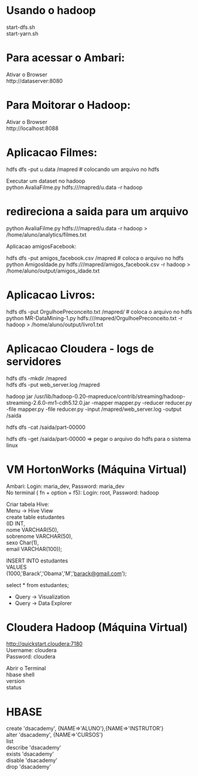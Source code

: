 # Usando o hadoop

start-dfs.sh <br />
start-yarn.sh <br />

# Para acessar o Ambari:
Ativar o Browser <br />
http://dataserver:8080

# Para Moitorar o Hadoop:
Ativar o Browser <br />
http://localhost:8088 <br />

# Aplicacao Filmes: <br />

hdfs dfs -put u.data /mapred # colocando um arquivo no hdfs <br />

Executar um dataset no hadoop <br />
python AvaliaFilme.py  hdfs:///mapred/u.data -r hadoop

# redireciona a saida para um arquivo <br />
python AvaliaFilme.py  hdfs:///mapred/u.data -r hadoop > /home/aluno/analytics/filmes.txt

Aplicacao amigosFacebook: <br />

hdfs dfs -put amigos_facebook.csv /mapred # coloca o arquivo no hdfs <br />
python AmigosIdade.py hdfs:///mapred/amigos_facebook.csv -r hadoop > /home/aluno/output/amigos_idade.txt <br />

# Aplicacao Livros:

hdfs dfs -put OrgulhoePreconceito.txt /mapred/  # coloca o arquivo no hdfs <br />
python MR-DataMining-1.py hdfs:///mapred/OrgulhoePreconceito.txt -r hadoop > /home/aluno/output/livro1.txt <br />

# Aplicacao Cloudera - logs de servidores
hdfs dfs -mkdir /mapred <br />
hdfs dfs -put web_server.log /mapred <br />

hadoop jar /usr/lib/hadoop-0.20-mapreduce/contrib/streaming/hadoop-streaming-2.6.0-mr1-cdh5.12.0.jar -mapper mapper.py -reducer reducer.py -file mapper.py -file reducer.py -input /mapred/web_server.log -output /saida <br />

hdfs dfs -cat /saida/part-00000 <br />

hdfs dfs -get /saida/part-00000 => pegar o arquivo do hdfs para o sistema linux <br />

# VM HortonWorks (Máquina Virtual)
Ambari: Login: maria_dev, Password: maria_dev <br />
No terminal ( fn + option + f5): Login: root, Password: hadoop <br />

Criar tabela Hive: <br />
Menu -> Hive View <br />
create table estudantes <br />
(ID INT, <br />
nome VARCHAR(50), <br />
sobrenome VARCHAR(50), <br />
sexo Char(1), <br />
email VARCHAR(100)); <br />

INSERT INTO estudantes <br />
VALUES <br />
(1000,'Barack','Obama','M','barack@gmail.com'); <br />

select * from estudantes; <br />

- Query -> Visualization <br />
- Query -> Data Explorer <br />

# Cloudera Hadoop (Máquina Virtual)

http://quickstart.cloudera:7180 <br />
Username: cloudera <br />
Password: cloudera <br />

Abrir o Terminal <br />
hbase shell <br />
version <br />
status <br />

# HBASE
 create 'dsacademy', {NAME=>'ALUNO'},{NAME=>'INSTRUTOR'} <br />
 alter 'dsacademy', {NAME=>'CURSOS'} <br />
list <br />
describe 'dsacademy' <br />
exists 'dsacademy' <br />
disable 'dsacademy' <br />
drop 'dsacademy' <br />
